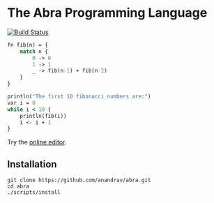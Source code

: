 # The Abra Programming Language

[![Build Status](https://github.com/anandrav/abra/workflows/CI/badge.svg)](https://github.com/anandrav/abra/actions?workflow=CI)

```ocaml
fn fib(n) = {
    match n {
        0 -> 0
        1 -> 1
        _ -> fib(n-1) + fib(n-2)
    }
}

println("The first 10 fibonacci numbers are:")
var i = 0
while i < 10 {
    println(fib(i))
    i <- i + 1
}
```

Try the [online editor](https://abra-editor.replit.app).

## Installation

```
git clone https://github.com/anandrav/abra.git
cd abra
./scripts/install
```